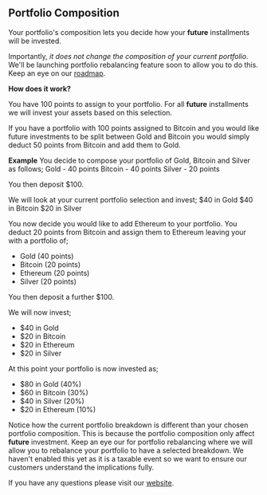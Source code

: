 ## Portfolio Composition

Your portfolio's composition lets you decide how your **future** installments will be invested.

Importantly, *it does not change the composition of your current portfolio*. We'll be launching portfolio rebalancing feature soon to allow you to do this. Keep an eye on our [roadmap](https://www.getbamboo.io/roadmap).

**How does it work?**

You have 100 points to assign to your portfolio. For all **future** installments we will invest your assets based on this selection.

If you have a portfolio with 100 points assigned to Bitcoin and you would like future investments to be split between Gold and Bitcoin you would simply deduct 50 points from Bitcoin and add them to Gold.

**Example**
You decide to compose your portfolio of Gold, Bitcoin and Silver as follows;
Gold - 40 points
Bitcoin - 40 points
Silver - 20 points

You then deposit $100.

We will look at your current portfolio selection and invest;
$40 in Gold
$40 in Bitcoin
$20 in Silver

You now decide you would like to add Ethereum to your portfolio. You deduct 20 points from Bitcoin and assign them to Ethereum leaving your with a portfolio of;
- Gold (40 points)
- Bitcoin (20 points)
- Ethereum (20 points)
- Silver (20 points)

You then deposit a further $100.

We will now invest;
- $40 in Gold
- $20 in Bitcoin
- $20 in Ethereum
- $20 in Silver

At this point your portfolio is now invested as;
- $80 in Gold (40%)
- $60 in Bitcoin (30%)
- $40 in Silver (20%)
- $20 in Ethereum (10%)

Notice how the current portfolio breakdown is different than your chosen portfolio composition. This is because the portfolio composition only affect **future** investment. Keep an eye our for portfolio rebalancing where we will allow you to rebalance your portfolio to have a selected breakdown. We haven't enabled this yet as it is a taxable event so we want to ensure our customers understand the implications fully.
  
If you have any questions please visit our [website](https://www.getbamboo.io).
